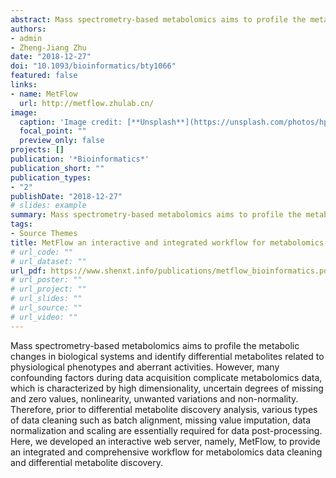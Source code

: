 ```yaml
---
abstract: Mass spectrometry-based metabolomics aims to profile the metabolic changes in biological systems and identify differential metabolites related to physiological phenotypes and aberrant activities. However, many confounding factors during data acquisition complicate metabolomics data, which is characterized by high dimensionality, uncertain degrees of missing and zero values, nonlinearity, unwanted variations and non-normality. Therefore, prior to differential metabolite discovery analysis, various types of data cleaning such as batch alignment, missing value imputation, data normalization and scaling are essentially required for data post-processing. Here, we developed an interactive web server, namely, MetFlow, to provide an integrated and comprehensive workflow for metabolomics data cleaning and differential metabolite discovery. 
authors:
- admin
- Zheng-Jiang Zhu
date: "2018-12-27"
doi: "10.1093/bioinformatics/bty1066"
featured: false
links:
- name: MetFlow
  url: http://metflow.zhulab.cn/
image:
  caption: 'Image credit: [**Unsplash**](https://unsplash.com/photos/hpjSkU2UYSU)'
  focal_point: ""
  preview_only: false
projects: []
publication: '*Bioinformatics*'
publication_short: ""
publication_types:
- "2"
publishDate: "2018-12-27"
# slides: example
summary: Mass spectrometry-based metabolomics aims to profile the metabolic changes in biological systems and identify differential metabolites related to physiological phenotypes and aberrant activities. 
tags:
- Source Themes
title: MetFlow an interactive and integrated workflow for metabolomics data cleaning and differential metabolite discovery
# url_code: ""
# url_dataset: ""
url_pdf: https://www.shenxt.info/publications/metflow_bioinformatics.pdf
# url_poster: ""
# url_project: ""
# url_slides: ""
# url_source: ""
# url_video: ""
---
```


Mass spectrometry-based metabolomics aims to profile the metabolic changes in biological systems and identify differential metabolites related to physiological phenotypes and aberrant activities. However, many confounding factors during data acquisition complicate metabolomics data, which is characterized by high dimensionality, uncertain degrees of missing and zero values, nonlinearity, unwanted variations and non-normality. Therefore, prior to differential metabolite discovery analysis, various types of data cleaning such as batch alignment, missing value imputation, data normalization and scaling are essentially required for data post-processing. Here, we developed an interactive web server, namely, MetFlow, to provide an integrated and comprehensive workflow for metabolomics data cleaning and differential metabolite discovery. 

